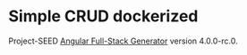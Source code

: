 # Simple CRUD dockerized

Project-SEED [Angular Full-Stack Generator](https://github.com/DaftMonk/generator-angular-fullstack) version 4.0.0-rc.0.
